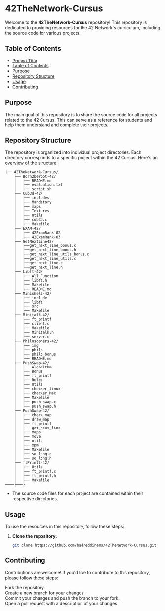 # 42TheNetwork-Cursus

Welcome to the **42TheNetwork-Cursus** repository! This repository is dedicated to providing resources for the 42 Network's curriculum, including the source code for various projects.

## Table of Contents
- [Project Title](#42TheNetwork)
- [Table of Contents](#table-of-contents)
- [Purpose](#purpose)
- [Repository Structure](#repository-structure)
- [Usage](#usage)
- [Contributing](#contributing)

## Purpose

The main goal of this repository is to share the source code for all projects related to the 42 Cursus. This can serve as a reference for students and help them understand and complete their projects.

## Repository Structure

The repository is organized into individual project directories. Each directory corresponds to a specific project within the 42 Cursus. Here's an overview of the structure:
```
├── 42TheNetwork-Cursus/
    ├── Born2beroot-42/
    │   ├── README.md
    │   ├── evaluation.txt
    │   ├── script.sh
    ├── Cub3d-42/
    │   ├── includes
    │   ├── Mandatory
    │   ├── maps
    │   ├── Textures
    │   ├── Utils
    │   ├── cub3d.c
    │   ├── Makefile
    ├── EXAM-42/
    │   ├── 42ExamRank-02
    │   ├── 42ExamRank-03
    ├── GetNextLine42/
    │   ├──get_next_line_bonus.c
    │   ├──get_next_line_bonus.h
    │   ├──get_next_line_utils_bonus.c
    │   ├──get_next_line_utils.c
    │   ├──get_next_line.c
    │   ├──get_next_line.h
    ├── Libft-42/
    │   ├── All Function
    │   ├── libft.h
    │   ├── Makefile
    │   ├── README.md
    ├── Minishell-42/
    │   ├── include
    │   ├── libft
    │   ├── src
    │   ├── Makefile
    ├── Minitalk-42/
    │   ├── ft_printf
    │   ├── client.c
    │   ├── Makefile
    │   ├── Minitalk.h
    │   ├── server.c
    ├── Philosophers-42/
    │   ├── img
    │   ├── philo
    │   ├── philo_bonus
    │   ├── README.md
    ├── PushSwap-42/
    │   ├── Algorithm
    │   ├── Bonus
    │   ├── ft_printf
    │   ├── Rules
    │   ├── Utils
    │   ├── checker_linux
    │   ├── checker_Mac
    │   ├── Makefile
    │   ├── push_swap.c
    │   ├── push_swap.h
    ├── PushSwap-42/
    │   ├── check_map
    │   ├── draw_map
    │   ├── ft_printf
    │   ├── get_next_line
    │   ├── maps
    │   ├── move
    │   ├── utils
    │   ├── xpm
    │   ├── Makefile
    │   ├── so_long.c
    │   ├── so_long.h
    ├── ftPrintf-42/
    │   ├── Utils
    │   ├── ft_printf.c
    │   ├── ft_printf.h
    │   ├── Makefile
────├───├
```
- The source code files for each project are contained within their respective directories.

## Usage

To use the resources in this repository, follow these steps:

1. **Clone the repository:**
   ```sh
   git clone https://github.com/badreddinems/42TheNetwork-Cursus.git

## Contributing
Contributions are welcome! If you'd like to contribute to this repository, please follow these steps:

Fork the repository.<br>
Create a new branch for your changes.<br>
Commit your changes and push the branch to your fork.<br>
Open a pull request with a description of your changes.<br>
